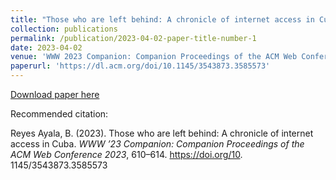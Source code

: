 ```yaml
---
title: "Those who are left behind: A chronicle of internet access in Cuba"
collection: publications
permalink: /publication/2023-04-02-paper-title-number-1
date: 2023-04-02
venue: 'WWW 2023 Companion: Companion Proceedings of the ACM Web Conference 2023'
paperurl: 'https://dl.acm.org/doi/10.1145/3543873.3585573'
---
```


[Download paper here](https://dl.acm.org/doi/10.1145/3543873.3585573)

Recommended citation:  

Reyes Ayala, B. (2023). Those who are left behind: A chronicle of internet access in Cuba. _WWW ’23
Companion: Companion Proceedings of the ACM Web Conference 2023_, 610–614. https://doi.org/10.
1145/3543873.3585573
